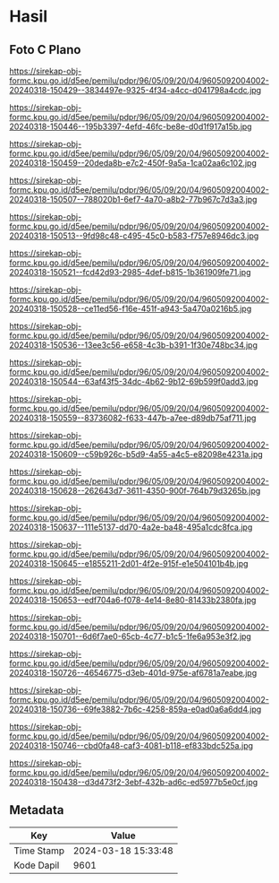 # Hasil

## Foto C Plano

https://sirekap-obj-formc.kpu.go.id/d5ee/pemilu/pdpr/96/05/09/20/04/9605092004002-20240318-150429--3834497e-9325-4f34-a4cc-d041798a4cdc.jpg

https://sirekap-obj-formc.kpu.go.id/d5ee/pemilu/pdpr/96/05/09/20/04/9605092004002-20240318-150446--195b3397-4efd-46fc-be8e-d0d1f917a15b.jpg

https://sirekap-obj-formc.kpu.go.id/d5ee/pemilu/pdpr/96/05/09/20/04/9605092004002-20240318-150459--20deda8b-e7c2-450f-9a5a-1ca02aa6c102.jpg

https://sirekap-obj-formc.kpu.go.id/d5ee/pemilu/pdpr/96/05/09/20/04/9605092004002-20240318-150507--788020b1-6ef7-4a70-a8b2-77b967c7d3a3.jpg

https://sirekap-obj-formc.kpu.go.id/d5ee/pemilu/pdpr/96/05/09/20/04/9605092004002-20240318-150513--9fd98c48-c495-45c0-b583-f757e8946dc3.jpg

https://sirekap-obj-formc.kpu.go.id/d5ee/pemilu/pdpr/96/05/09/20/04/9605092004002-20240318-150521--fcd42d93-2985-4def-b815-1b361909fe71.jpg

https://sirekap-obj-formc.kpu.go.id/d5ee/pemilu/pdpr/96/05/09/20/04/9605092004002-20240318-150528--ce11ed56-f16e-451f-a943-5a470a0216b5.jpg

https://sirekap-obj-formc.kpu.go.id/d5ee/pemilu/pdpr/96/05/09/20/04/9605092004002-20240318-150536--13ee3c56-e658-4c3b-b391-1f30e748bc34.jpg

https://sirekap-obj-formc.kpu.go.id/d5ee/pemilu/pdpr/96/05/09/20/04/9605092004002-20240318-150544--63af43f5-34dc-4b62-9b12-69b599f0add3.jpg

https://sirekap-obj-formc.kpu.go.id/d5ee/pemilu/pdpr/96/05/09/20/04/9605092004002-20240318-150559--83736082-f633-447b-a7ee-d89db75af711.jpg

https://sirekap-obj-formc.kpu.go.id/d5ee/pemilu/pdpr/96/05/09/20/04/9605092004002-20240318-150609--c59b926c-b5d9-4a55-a4c5-e82098e4231a.jpg

https://sirekap-obj-formc.kpu.go.id/d5ee/pemilu/pdpr/96/05/09/20/04/9605092004002-20240318-150628--262643d7-3611-4350-900f-764b79d3265b.jpg

https://sirekap-obj-formc.kpu.go.id/d5ee/pemilu/pdpr/96/05/09/20/04/9605092004002-20240318-150637--111e5137-dd70-4a2e-ba48-495a1cdc8fca.jpg

https://sirekap-obj-formc.kpu.go.id/d5ee/pemilu/pdpr/96/05/09/20/04/9605092004002-20240318-150645--e1855211-2d01-4f2e-915f-e1e504101b4b.jpg

https://sirekap-obj-formc.kpu.go.id/d5ee/pemilu/pdpr/96/05/09/20/04/9605092004002-20240318-150653--edf704a6-f078-4e14-8e80-81433b2380fa.jpg

https://sirekap-obj-formc.kpu.go.id/d5ee/pemilu/pdpr/96/05/09/20/04/9605092004002-20240318-150701--6d6f7ae0-65cb-4c77-b1c5-1fe6a953e3f2.jpg

https://sirekap-obj-formc.kpu.go.id/d5ee/pemilu/pdpr/96/05/09/20/04/9605092004002-20240318-150726--46546775-d3eb-401d-975e-af6781a7eabe.jpg

https://sirekap-obj-formc.kpu.go.id/d5ee/pemilu/pdpr/96/05/09/20/04/9605092004002-20240318-150736--69fe3882-7b6c-4258-859a-e0ad0a6a6dd4.jpg

https://sirekap-obj-formc.kpu.go.id/d5ee/pemilu/pdpr/96/05/09/20/04/9605092004002-20240318-150746--cbd0fa48-caf3-4081-b118-ef833bdc525a.jpg

https://sirekap-obj-formc.kpu.go.id/d5ee/pemilu/pdpr/96/05/09/20/04/9605092004002-20240318-150438--d3d473f2-3ebf-432b-ad6c-ed5977b5e0cf.jpg


## Metadata

| Key        | Value               |
| ---------- | ------------------- |
| Time Stamp | 2024-03-18 15:33:48 |
| Kode Dapil | 9601                |



